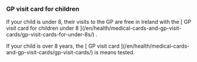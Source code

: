 ###  GP visit card for children

If your child is under 8, their visits to the GP are free in Ireland with the
[ GP visit card for children under 8 ](/en/health/medical-cards-and-gp-visit-
cards/gp-visit-cards-for-under-8s/) .

If your child is over 8 years, the [ GP visit card ](/en/health/medical-cards-
and-gp-visit-cards/gp-visit-cards/) is means tested.
